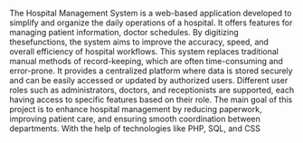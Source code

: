 The Hospital Management System is a web-based application developed to simplify and organize the daily operations of a hospital. It offers features for managing patient information, doctor schedules. By digitizing thesefunctions, the system aims to improve the accuracy, speed, and overall efficiency of hospital workflows. This system replaces traditional manual methods of record-keeping, which are often time-consuming and error-prone. It provides a centralized platform where data is stored securely and can be easily accessed or updated by authorized users. Different user roles such as administrators, doctors, and receptionists are supported, each having access to specific features based on their role. The main goal of this project is to enhance hospital management by reducing paperwork,
improving patient care, and ensuring smooth coordination between departments. With the help of technologies like PHP, SQL, and CSS
